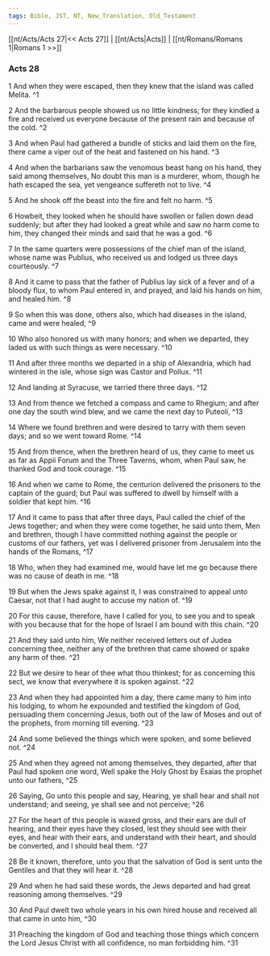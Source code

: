 ```yaml
---
tags: Bible, JST, NT, New_Translation, Old_Testament
---
```


[[nt/Acts/Acts 27|<< Acts 27]] | [[nt/Acts|Acts]] | [[nt/Romans/Romans 1|Romans 1 >>]]

### Acts 28

1 And when they were escaped, then they knew that the island was called Melita.  ^1

2 And the barbarous people showed us no little kindness; for they kindled a fire and received us everyone because of the present rain and because of the cold.  ^2

3 And when Paul had gathered a bundle of sticks and laid them on the fire, there came a viper out of the heat and fastened on his hand.  ^3

4 And when the barbarians saw the venomous beast hang on his hand, they said among themselves, No doubt this man is a murderer, whom, though he hath escaped the sea, yet vengeance suffereth not to live.  ^4

5 And he shook off the beast into the fire and felt no harm.  ^5

6 Howbeit, they looked when he should have swollen or fallen down dead suddenly; but after they had looked a great while and saw no harm come to him, they changed their minds and said that he was a god.  ^6

7 In the same quarters were possessions of the chief man of the island, whose name was Publius, who received us and lodged us three days courteously.  ^7

8 And it came to pass that the father of Publius lay sick of a fever and of a bloody flux, to whom Paul entered in, and prayed, and laid his hands on him, and healed him.  ^8

9 So when this was done, others also, which had diseases in the island, came and were healed,  ^9

10 Who also honored us with many honors; and when we departed, they laded us with such things as were necessary.  ^10

11 And after three months we departed in a ship of Alexandria, which had wintered in the isle, whose sign was Castor and Pollux.  ^11

12 And landing at Syracuse, we tarried there three days.  ^12

13 And from thence we fetched a compass and came to Rhegium; and after one day the south wind blew, and we came the next day to Puteoli,  ^13

14 Where we found brethren and were desired to tarry with them seven days; and so we went toward Rome.  ^14

15 And from thence, when the brethren heard of us, they came to meet us as far as Appii Forum and the Three Taverns, whom, when Paul saw, he thanked God and took courage.  ^15

16 And when we came to Rome, the centurion delivered the prisoners to the captain of the guard; but Paul was suffered to dwell by himself with a soldier that kept him.  ^16

17 And it came to pass that after three days, Paul called the chief of the Jews together; and when they were come together, he said unto them, Men and brethren, though I have committed nothing against the people or customs of our fathers, yet was I delivered prisoner from Jerusalem into the hands of the Romans,  ^17

18 Who, when they had examined me, would have let me go because there was no cause of death in me.  ^18

19 But when the Jews spake against it, I was constrained to appeal unto Caesar, not that I had aught to accuse my nation of.  ^19

20 For this cause, therefore, have I called for you, to see you and to speak with you because that for the hope of Israel I am bound with this chain.  ^20

21 And they said unto him, We neither received letters out of Judea concerning thee, neither any of the brethren that came showed or spake any harm of thee.  ^21

22 But we desire to hear of thee what thou thinkest; for as concerning this sect, we know that everywhere it is spoken against.  ^22

23 And when they had appointed him a day, there came many to him into his lodging, to whom he expounded and testified the kingdom of God, persuading them concerning Jesus, both out of the law of Moses and out of the prophets, from morning till evening.  ^23

24 And some believed the things which were spoken, and some believed not.  ^24

25 And when they agreed not among themselves, they departed, after that Paul had spoken one word, Well spake the Holy Ghost by Esaias the prophet unto our fathers,  ^25

26 Saying, Go unto this people and say, Hearing, ye shall hear and shall not understand; and seeing, ye shall see and not perceive;  ^26

27 For the heart of this people is waxed gross, and their ears are dull of hearing, and their eyes have they closed, lest they should see with their eyes, and hear with their ears, and understand with their heart, and should be converted, and I should heal them.  ^27

28 Be it known, therefore, unto you that the salvation of God is sent unto the Gentiles and that they will hear it.  ^28

29 And when he had said these words, the Jews departed and had great reasoning among themselves.  ^29

30 And Paul dwelt two whole years in his own hired house and received all that came in unto him,  ^30

31 Preaching the kingdom of God and teaching those things which concern the Lord Jesus Christ with all confidence, no man forbidding him.  ^31

 
